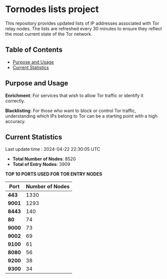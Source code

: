 # Tornodes lists project

This repository provides updated lists of IP addresses associated with Tor relay nodes. The lists are refreshed every 30 minutes to ensure they reflect the most current state of the Tor network.

## Table of Contents

- [Purpose and Usage](#purpose-and-usage)
- [Current Statistics](#current-statistics)


## Purpose and Usage

**Enrichment**: For services that wish to allow Tor traffic or identify it correctly.

**Blacklisting**: For those who want to block or control Tor traffic, understanding which IPs belong to Tor can be a starting point with a high accuracy.

## Current Statistics

Last update time : 2024-04-22 22:30:05 UTC

- **Total Number of Nodes**: 8520
- **Total of Entry Nodes**: 3909

**TOP 10 PORTS USED FOR TOR ENTRY NODES**

| **Port** | **Number of Nodes** |
|------|-----------------|
| **443**   | 1330  |
| **9001**   | 1293  |
| **8443**   | 140  |
| **80**   | 74  |
| **9000**   | 73  |
| **9002**   | 69  |
| **9100**   | 61  |
| **8080**   | 56  |
| **9200**   | 38  |
| **9300**   | 34  |

